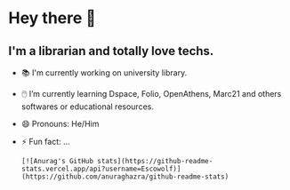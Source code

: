# Hey there :wave:

## I'm a librarian and totally love techs.

- :books: I'm currently working on university library.

- :computer_mouse:  I’m currently learning Dspace, Folio, OpenAthens, Marc21 and others softwares or educational resources.

- 😄 Pronouns: He/Him

- ⚡ Fun fact: ...

  ```
  [![Anurag's GitHub stats](https://github-readme-stats.vercel.app/api?username=Escowolf)](https://github.com/anuraghazra/github-readme-stats)
  ```
